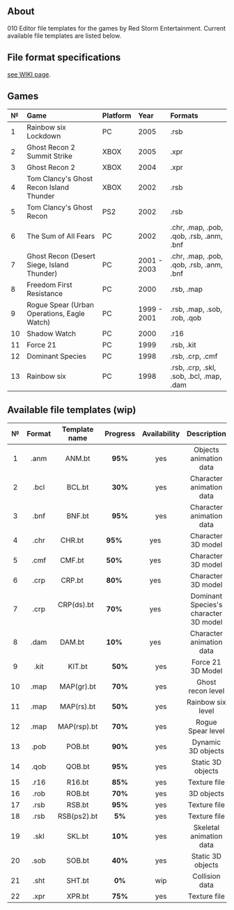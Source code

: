 ## About

010 Editor file templates for the games by Red Storm Entertainment. Current available file templates are listed below.

## File format specifications

[see WIKI page](https://github.com/AlexKimov/010Editor-Templates-GR/wiki).

## Games

| №     | Game | Platform | Year | Formats |
| :--- | :-- | :------ | :------ | :------ |
| 1 | Rainbow six Lockdown | PC | 2005 | .rsb |
| 2 | Ghost Recon 2 Summit Strike | XBOX | 2005  | .xpr |
| 3 | Ghost Recon 2 | XBOX | 2004  | .xpr |
| 4 | Tom Clancy's Ghost Recon Island Thunder | XBOX | 2002  | .rsb |
| 5 | Tom Clancy's Ghost Recon | PS2 | 2002  | .rsb |
| 6 | The Sum of All Fears | PC  |2002 | .chr, .map, .pob, .qob, .rsb, .anm, .bnf  |
| 7 | Ghost Recon (Desert Siege, Island Thunder) | PC |2001 - 2003 | .chr, .map, .pob, .qob, .rsb, .anm, .bnf  |
| 8 | Freedom First Resistance  | PC | 2000  | .rsb, .map |
| 9 | Rogue Spear (Urban Operations, Eagle Watch) | PC |1999 - 2001  | .rsb, .map, .sob, .rob, .qob |
| 10 | Shadow Watch  | PC | 2000  | .r16  |
| 11 | Force 21  | PC | 1999  | .rsb, .kit  |
| 12 | Dominant Species  |  PC | 1998 | .rsb, .crp, .cmf  |
| 13 | Rainbow six | PC | 1998 |  .rsb, .crp, .skl, .sob, .bcl, .map, .dam  |

## Available file templates (wip)

| № | Format       | Template name     | Progress     | Availability | Description |
| :---: | :---------: | :-----------: | :----------: | :----------: | :----------: |
| 1 | .anm        | ANM.bt        | **95%**      | yes          | Objects animation data |
| 2 | .bcl        | BCL.bt        | **30%**      | yes          | Character animation data |
| 3 | .bnf        | BNF.bt        | **95%**      | yes          | Character animation data |
| 4 | .chr        | CHR.bt        | **95%**      | yes          | Character 3D model |
| 5 | .cmf        | CMF.bt        | **50%**      | yes          | Character 3D model |
| 6 | .crp        | CRP.bt        | **80%**      | yes          | Character 3D model |
| 7 | .crp        | CRP(ds).bt    | **70%**      | yes          | Dominant Species's character 3D model |
| 8 | .dam        | DAM.bt        | **10%**      | yes          | Character animation data |
| 9  | .kit        | KIT.bt        | **50%**      |   yes        |  Force 21 3D Model                         |
| 10 | .map        | MAP(gr).bt    | **70%**      | yes          | Ghost recon level |
| 11 | .map       | MAP(rs).bt    | **50%**      | yes          | Rainbow six level |
| 12 | .map       | MAP(rsp).bt   | **70%**      | yes          | Rogue Spear level |
| 13 | .pob       | POB.bt        | **90%**      | yes          | Dynamic 3D objects |
| 14 | .qob       | QOB.bt        | **95%**      | yes          | Static 3D objects |
| 15 | .r16       | R16.bt        | **85%**      | yes          | Texture file |
| 16 | .rob       | ROB.bt        | **70%**      | yes          | 3D objects |
| 17 | .rsb       | RSB.bt        | **95%**      | yes          | Texture file |
| 18 | .rsb       | RSB(ps2).bt        | **5%**      | yes          | Texture file |
| 19 | .skl       | SKL.bt        | **10%**      | yes          | Skeletal animation data |
| 20 | .sob       | SOB.bt        | **40%**      | yes          | Static 3D objects |
| 21 | .sht       | SHT.bt        | **0%**       | wip          | Collision data |
| 22 | .xpr       | XPR.bt        | **75%**      | yes          | Texture file |
